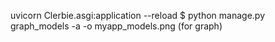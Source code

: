 uvicorn Clerbie.asgi:application --reload
$ python manage.py graph_models -a -o myapp_models.png (for graph)